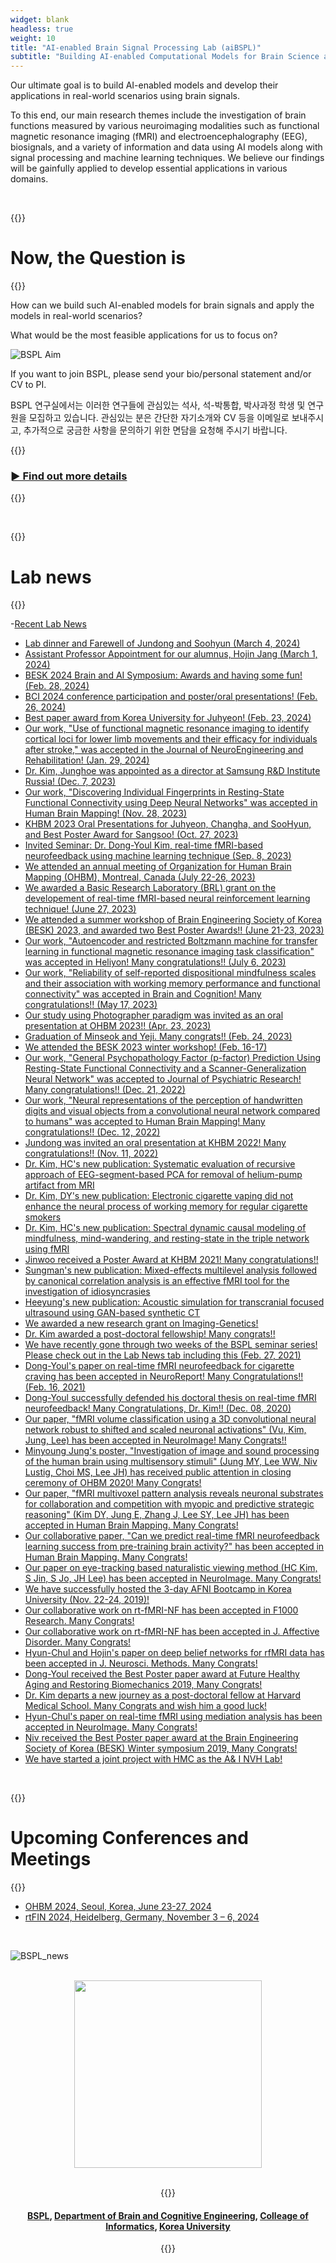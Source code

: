 ```yaml
---
widget: blank
headless: true
weight: 10
title: "AI-enabled Brain Signal Processing Lab (aiBSPL)"
subtitle: "Building AI-enabled Computational Models for Brain Science and Engineering"
---
```

<!-- title: "Brain Signal Processing Laboratoy (BSPL)" -->
<!-- subtitle: "Brain Science and Engineering using Neuroimaging Modality and Computational Models" -->
<!-- title: "Brain Science and information Processing for engineering Lab (BSPL)" -->
<!-- subtitle: "Brain Science and Information Processing for Engineering using Neuroimaging, BioSignals, and Computational Models" -->

Our ultimate goal is to build AI-enabled models and develop their applications in real-world scenarios using brain signals. <br>

To this end, our main research themes include the investigation of brain functions measured by various neuroimaging modalities such as functional magnetic resonance imaging (fMRI) and electroencephalography (EEG), biosignals, and a variety of information and data using AI models along with signal processing and machine learning techniques. We believe our findings will be gainfully applied to develop essential applications in various domains.


<br />

{{<format text-center crimson>}}
# Now, the Question is 
{{</format>}}

How can we build such AI-enabled models for brain signals and apply the models in real-world scenarios? <br>

What would be the most feasible applications for us to focus on?

![BSPL Aim](//bspl.korea.ac.kr/bspl_aims_16feb19.png#center75)

If you want to join BSPL, please send your bio/personal statement and/or CV to PI.

BSPL 연구실에서는 이러한 연구들에 관심있는 석사, 석-박통합, 박사과정 학생 및 연구원을 모집하고 있습니다. 관심있는 분은 간단한 자기소개와 CV 등을 이메일로 보내주시고, 추가적으로 궁금한 사항을 문의하기 위한 면담을 요청해 주시기 바랍니다.


{{<format crimson text-right no-link-color>}}
### [► Find out more details](/aims)
{{</format>}}

<br />

{{<format crimson text-center>}}
# Lab news
{{</format>}}

-[Recent Lab News](https://bspl-ku.github.io/news/)
- [Lab dinner and Farewell of Jundong and Soohyun (March 4, 2024)](/news/2024_03_04_2024_02_23_dinner_graduation/)
- [Assistant Professor Appointment for our alumnus, Hojin Jang (March 1, 2024)](/news/2024_03_01_drhojinjang_facultyposition/)
- [BESK 2024 Brain and AI Symposium: Awards and having some fun! (Feb. 28, 2024)](/news/2024_02_28_besk_winter/)
- [BCI 2024 conference participation and poster/oral presentations! (Feb. 26, 2024)](/news/2024_02_26_bci2024/)
- [Best paper award from Korea University for Juhyeon! (Feb. 23, 2024)](/news/2024_02_23_bestpaperaward_juhyeonlee/)
- [Our work, "Use of functional magnetic resonance imaging to identify cortical loci for lower limb movements and their efficacy for individuals after stroke," was accepted in the Journal of NeuroEngineering and Rehabilitation! (Jan. 29, 2024)](/publications/articles/2024_01_29_choi_etal_jner/)
- [Dr. Kim, Junghoe was appointed as a director at Samsung R&D Institute Russia! (Dec. 7, 2023)](/news/2023_12_07_drkimjh_srdr//)
- [Our work, "Discovering Individual Fingerprints in Resting-State Functional Connectivity using Deep Neural Networks" was accepted in Human Brain Mapping! (Nov. 28, 2023)](/publications/articles/2023_11_28_lee_and_lee_hbm/)
- [KHBM 2023 Oral Presentations for Juhyeon, Changha, and SooHyun, and Best Poster Award for Sangsoo! (Oct. 27, 2023)](/news/2023_10_27to28_khbm_2023/)
- [Invited Seminar: Dr. Dong-Youl Kim, real-time fMRI-based neurofeedback using machine learning technique (Sep. 8, 2023)](/news/2023_09_08_drdykim_seminar/)
- [We attended an annual meeting of Organization for Human Brain Mapping (OHBM), Montreal, Canada (July 22-26, 2023)](/news/2023_07_24_ohbm/)
- [We awarded a Basic Research Laboratory (BRL) grant on the developement of real-time fMRI-based neural reinforcement learning technique! (June 27, 2023)](/news/2023_06_27_brl_grant/)
- [We attended a summer workshop of Brain Engineering Society of Korea (BESK) 2023, and awarded two Best Poster Awards!! (June 21-23, 2023)](/news/2023_06_22_besk_summer/)
- [Our work, "Autoencoder and restricted Boltzmann machine for transfer learning in functional magnetic resonance imaging task classification" was accepted in Heliyon! Many congratulations!! (July 6, 2023)](/publications/articles/2023_07_06_hwang_etal_heliyon/)
- [Our work, "Reliability of self-reported dispositional mindfulness scales and their association with working memory performance and functional connectivity" was accepted in Brain and Cognition! Many congratulations!! (May 17, 2023)](/publications/articles/2023_05_17_kim_etal_brainncognition/)
- [Our study using Photographer paradigm was invited as an oral presentation at OHBM 2023!! (Apr. 23, 2023)](/news/2023_04_22_ohbm_oral_sangsoo_photographer/)
- [Graduation of Minseok and Yeji. Many congrats!! (Feb. 24, 2023)](/news/2023_02_24_graduation/)
- [We attended the BESK 2023 winter workshop! (Feb. 16-17)](/news/2023_02_17_besk_juhyeonlee_postaward/)
- [Our work, "General Psychopathology Factor (p-factor) Prediction Using Resting-State Functional Connectivity and a Scanner-Generalization Neural Network" was accepted to Journal of Psychiatric Research! Many congratulations!! (Dec. 21, 2022)](/publications/articles/2022_12_21_hong_etal_jpsychiatrres/)
- [Our work, "Neural representations of the perception of handwritten digits and visual objects from a convolutional neural network compared to humans" was accepted to Human Brain Mapping! Many congratulations!! (Dec. 12, 2022)](/publications/articles/2022_12_12_lee_etal_hbm/)
- [Jundong was invited an oral presentation at KHBM 2022! Many congratulations!! (Nov. 11, 2022)](/news/2022_11_11_jundonghwang_khbm_oral/)
- [Dr. Kim, HC's new publication: Systematic evaluation of recursive approach of EEG-segment-based PCA for removal of helium-pump artifact from MRI](/publications/articles/2022_05_04_kim_and_lee_electronics_letters/)
- [Dr. Kim, DY's new publication: Electronic cigarette vaping did not enhance the neural process of working memory for regular cigarette smokers](/publications/articles/2022_01_20_kim_etal_frontiers_humanneurosci/)
- [Dr. Kim, HC's new publication: Spectral dynamic causal modeling of mindfulness, mind-wandering, and resting-state in the triple network using fMRI](/publications/articles/2022_01_19_kim_lee_neuroreport)
- [Jinwoo received a Poster Award at KHBM 2021! Many congratulations!!](/news/2021_11_06_jinwoo_khbm_posteraward/)
- [Sungman's new publication: Mixed-effects multilevel analysis followed by canonical correlation analysis is an effective fMRI tool for the investigation of idiosyncrasies](/publications/articles/2021_08_05_jo_etal_hbm/)
- [Heeyung's new publication: Acoustic simulation for transcranial focused ultrasound using GAN-based synthetic CT](/publications/articles/2021_08_04_ko_etal_jbhi)
- [We awarded a new research grant on Imaging-Genetics!](/news/2021_06_21_ig_grant/)
- [Dr. Kim awarded a post-doctoral fellowship! Many congrats!!](/news/2021_06_24_drkimdy_postdoc_fellowship/)
- [We have recently gone through two weeks of the BSPL seminar series! Please check out in the Lab News tab including this (Feb. 27, 2021)](/news/2021_02_27_prof-lee-syoung_kaist_seminar/)
- [Dong-Youl's paper on real-time fMRI neurofeedback for cigarette craving has been accepted in NeuroReport! Many Congratulations!! (Feb. 16, 2021)](/publications/articles/2021_02_16_neuroreport/)
- [Dong-Youl successfully defended his doctoral thesis on real-time fMRI neurofeedback! Many Congratulations, Dr. Kim!! (Dec. 08, 2020)](/news/2020_12_09_dec._08_2020_dong-youls_phd_thesis_defense/)
- [Our paper, "fMRI volume classification using a 3D convolutional neural network robust to shifted and scaled neuronal activations" (Vu, Kim, Jung, Lee) has been accepted in NeuroImage! Many Congrats!!](/publications/articles/2020_08_10_neuroimage/)
- [Minyoung Jung's poster, "Investigation of image and sound processing of the human brain using multisensory stimuli" (Jung MY, Lee WW, Niv Lustig, Choi MS, Lee JH) has received public attention in closing ceremony of OHBM 2020! Many Congrats!](/news/2020_07_08_2020._07._03_spotlighted_minyoung_jungs_poster_by_vince_d._calhoun_in_closing_ceremony_of_ohbm_202/)
- [Our paper, "fMRI multivoxel pattern analysis reveals neuronal substrates for collaboration and competition with myopic and predictive strategic reasoning" (Kim DY, Jung E, Zhang J, Lee SY, Lee JH) has been accepted in Human Brain Mapping. Many Congrats!](/publications/articles/2020_06_23_human_brain_mapping/)
- [Our collaborative paper, "Can we predict real-time fMRI neurofeedback learning success from pre-training brain activity?" has been accepted in Human Brain Mapping. Many Congrats!](/publications/articles/2020_06_23_hbm/)
- [Our paper on eye-tracking based naturalistic viewing method (HC Kim, S Jin, S Jo, JH Lee) has been accepted in NeuroImage. Many Congrats!](/publications/articles/2020_02_06_neuroimage/)
- [We have successfully hosted the 3-day AFNI Bootcamp in Korea University (Nov. 22-24, 2019)!](/news/2019_12_09_2019._11._22._2019_khbm_workshop___afni_bootcamp/)
- [Our collaborative work on rt-fMRI-NF has been accepted in F1000 Research. Many Congrats!](/publications/articles/2019_11_20_f1000_research/)
- [Our collaborative work on rt-fMRI-NF has been accepted in J. Affective Disorder. Many Congrats!](/publications/articles/2019_11_20_jaffective_disorders/)
- [Hyun-Chul and Hojin's paper on deep belief networks for rfMRI data has been accepted in J. Neurosci. Methods. Many Congrats!](/publications/articles/2019_11_02_testretest_reliability_of_spatial_patterns_from_resting-state_functional_mri_using_the_restricted_boltzmann_machine_and_hierarchically_organized_spatial_patterns_from_the_deep_belief_network/)
- [Dong-Youl received the Best Poster paper award at Future Healthy Aging and Restoring Biomechanics 2019, Many Congrats!](/news/2019_10_31_2019._10._25._future_healthy_aging_and_restoring_biomechanics_best_poster_paper_award/)
- [Dr. Kim departs a new journey as a post-doctoral fellow at Harvard Medical School. Many Congrats and wish him a good luck!](/news/2021_07_30_drkimhc_facultyposition/)
- [Hyun-Chul's paper on real-time fMRI using mediation analysis has been accepted in NeuroImage. Many Congrats!](/articles/2019_03_27_mediation_analysis_of_triple_networks_revealed_functional_feature_of_mindfulness_from_real-time_fmri_neurofeedback/)
- [Niv received the Best Poster paper award at the Brain Engineering Society of Korea (BESK) Winter symposium 2019, Many Congrats!](/news/2019_03_13_2019.02.21_-_23_brain_engineering_society_of_korea_best_poster_paper_award_feb_2019/)
- [We have started a joint project with HMC as the A& I NVH Lab!](/news/2019_01_08_2019._01._07_a_i_nvh_lab._kickoff/)

<br />

{{<format crimson text-center>}}
# Upcoming Conferences and Meetings
{{</format>}}

- [OHBM 2024, Seoul, Korea, June 23-27, 2024](https://www.humanbrainmapping.org/i4a/pages/index.cfm?pageid=4229)
- [rtFIN 2024, Heidelberg, Germany, November 3 – 6, 2024](https://rtfin2024.org/)


<br />

![BSPL_news](//bspl.korea.ac.kr/image/bspl/main.png#center75)

<br />

<!-- ![BSPL logo](//bspl.korea.ac.kr/logo_bspl_ku_funders_19dec05.png#center25) -->
<center> <img src='https://bspl.korea.ac.kr/logo_bspl_ku_funders_19dec05.png' width=300> <center>

<br />

{{<format text-center no-link-color>}}
#### [BSPL](//bspl.korea.ac.kr), [Department of Brain and Cognitive Engineering](//bce.korea.ac.kr/), [Colleage of Informatics](//info.korea.ac.kr/), [Korea University](//www.korea.ac.kr/)
{{</format>}}
